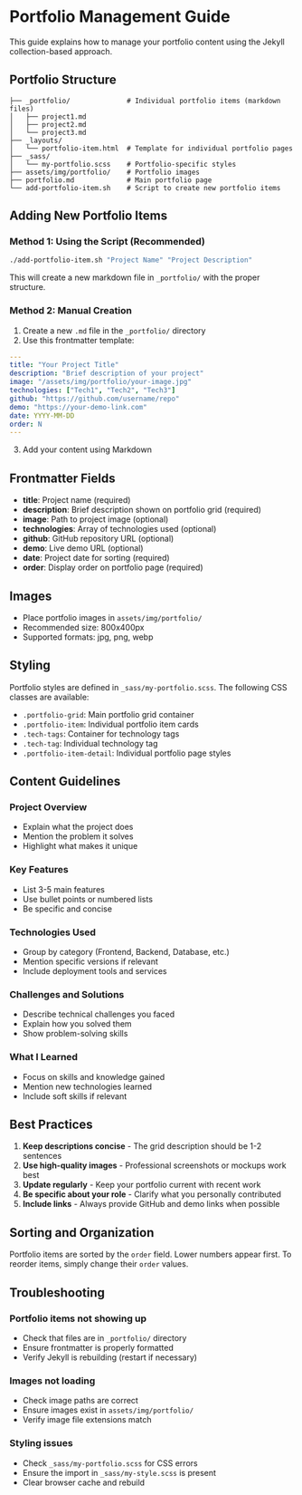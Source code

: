 # Portfolio Management Guide

This guide explains how to manage your portfolio content using the Jekyll collection-based approach.

## Portfolio Structure

```
├── _portfolio/              # Individual portfolio items (markdown files)
│   ├── project1.md
│   ├── project2.md
│   └── project3.md
├── _layouts/
│   └── portfolio-item.html  # Template for individual portfolio pages
├── _sass/
│   └── my-portfolio.scss    # Portfolio-specific styles
├── assets/img/portfolio/    # Portfolio images
├── portfolio.md             # Main portfolio page
└── add-portfolio-item.sh    # Script to create new portfolio items
```

## Adding New Portfolio Items

### Method 1: Using the Script (Recommended)

```bash
./add-portfolio-item.sh "Project Name" "Project Description"
```

This will create a new markdown file in `_portfolio/` with the proper structure.

### Method 2: Manual Creation

1. Create a new `.md` file in the `_portfolio/` directory
2. Use this frontmatter template:

```yaml
---
title: "Your Project Title"
description: "Brief description of your project"
image: "/assets/img/portfolio/your-image.jpg"
technologies: ["Tech1", "Tech2", "Tech3"]
github: "https://github.com/username/repo"
demo: "https://your-demo-link.com"
date: YYYY-MM-DD
order: N
---
```

3. Add your content using Markdown

## Frontmatter Fields

- **title**: Project name (required)
- **description**: Brief description shown on portfolio grid (required)
- **image**: Path to project image (optional)
- **technologies**: Array of technologies used (optional)
- **github**: GitHub repository URL (optional)
- **demo**: Live demo URL (optional)
- **date**: Project date for sorting (required)
- **order**: Display order on portfolio page (required)

## Images

- Place portfolio images in `assets/img/portfolio/`
- Recommended size: 800x400px
- Supported formats: jpg, png, webp

## Styling

Portfolio styles are defined in `_sass/my-portfolio.scss`. The following CSS classes are available:

- `.portfolio-grid`: Main portfolio grid container
- `.portfolio-item`: Individual portfolio item cards
- `.tech-tags`: Container for technology tags
- `.tech-tag`: Individual technology tag
- `.portfolio-item-detail`: Individual portfolio page styles

## Content Guidelines

### Project Overview
- Explain what the project does
- Mention the problem it solves
- Highlight what makes it unique

### Key Features
- List 3-5 main features
- Use bullet points or numbered lists
- Be specific and concise

### Technologies Used
- Group by category (Frontend, Backend, Database, etc.)
- Mention specific versions if relevant
- Include deployment tools and services

### Challenges and Solutions
- Describe technical challenges you faced
- Explain how you solved them
- Show problem-solving skills

### What I Learned
- Focus on skills and knowledge gained
- Mention new technologies learned
- Include soft skills if relevant

## Best Practices

1. **Keep descriptions concise** - The grid description should be 1-2 sentences
2. **Use high-quality images** - Professional screenshots or mockups work best
3. **Update regularly** - Keep your portfolio current with recent work
4. **Be specific about your role** - Clarify what you personally contributed
5. **Include links** - Always provide GitHub and demo links when possible

## Sorting and Organization

Portfolio items are sorted by the `order` field. Lower numbers appear first. To reorder items, simply change their `order` values.

## Troubleshooting

### Portfolio items not showing up
- Check that files are in `_portfolio/` directory
- Ensure frontmatter is properly formatted
- Verify Jekyll is rebuilding (restart if necessary)

### Images not loading
- Check image paths are correct
- Ensure images exist in `assets/img/portfolio/`
- Verify image file extensions match

### Styling issues
- Check `_sass/my-portfolio.scss` for CSS errors
- Ensure the import in `_sass/my-style.scss` is present
- Clear browser cache and rebuild
